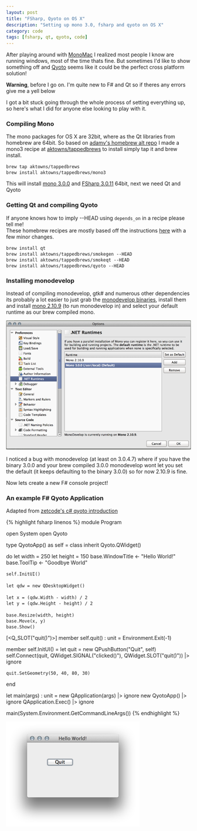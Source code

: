 ```yaml
---
layout: post
title: "FSharp, Qyoto on OS X"
description: "Setting up mono 3.0, fsharp and qyoto on OS X"
category: code
tags: [fsharp, qt, qyoto, code]
--- 
```

After playing around with [MonoMac](http://www.mono-project.com/MonoMac) I realized most people I know are running windows, most of the time thats fine. But sometimes I'd like to show something off and [Qyoto](http://techbase.kde.org/Development/Languages/Qyoto) seems like it could be the perfect cross platform solution!   

__Warning__, before I go on. I'm quite new to F# and Qt so if theres any errors give me a yell below  

I got a bit stuck going through the whole process of setting everything up, so here's what I did for anyone else looking to play with it.

### Compiling Mono
The mono packages for OS X are 32bit, where as the Qt libraries from homebrew are 64bit.
So based on [adamv's homebrew alt repo](https://github.com/adamv/homebrew-alt) I made a mono3 recipe at [aktowns/tappedbrews](https://github.com/aktowns/tappedbrews) 
to install simply tap it and brew install.

    brew tap aktowns/tappedbrews
    brew install aktowns/tappedbrews/mono3

This will install [mono 3.0.0](http://tirania.org/blog/archive/2012/Oct-22.html) and [FSharp 3.0.11](https://github.com/fsharp/fsharp/tree/3.0.11) 64bit, next we need Qt and Qyoto

### Getting Qt and compiling Qyoto
If anyone knows how to imply --HEAD using `depends_on` in a recipe please tell me!   
These homebrew recipes are mostly based off the instructions [here](http://vivekgani.com/blog/2012/09/17/setting-up-qyoto-on-osx-lion/) with a few minor changes.

    brew install qt
    brew install aktowns/tappedbrews/smokegen --HEAD
    brew install aktowns/tappedbrews/smokeqt --HEAD
    brew install aktowns/tappedbrews/qyoto --HEAD

### Installing monodevelop
Instead of compiling monodevelop, gtk# and numerous other dependencies its probably a lot easier to just grab the [monodevelop binaries](http://download.xamarin.com/monodevelop/Mac/MonoDevelop-3.0.4.7.dmg), install them and install [mono 2.10.9](http://download.mono-project.com/archive/2.10.9/macos-10-x86/11/MonoFramework-MRE-2.10.9_11.macos10.xamarin.x86.dmg) (to run monodevelop in) and select your default runtime as our brew compiled mono.    

![monodevelop](/images/monodevelop.png)

I noticed a bug with monodevelop (at least on 3.0.4.7) where if you have the binary 3.0.0 and your brew compiled 3.0.0 monodevelop wont let you set the default (it keeps defaulting to the binary 3.0.0) so for now 2.10.9 is fine.


Now lets create a new F# console project!   

### An example F# Qyoto Application
Adapted from [zetcode's c# qyoto introduction](http://zetcode.com/gui/csharpqyoto/introduction/)

{% highlight fsharp linenos %}
module Program

open System
open Qyoto

type QyotoApp() as self = class
  inherit Qyoto.QWidget()
  
  do
    let width = 250
    let height = 150
    base.WindowTitle <- "Hello World!"
    base.ToolTip <- "Goodbye World"
    
    self.InitUI()
    
    let qdw = new QDesktopWidget()
    
    let x = (qdw.Width - width) / 2
    let y = (qdw.Height - height) / 2
    
    base.Resize(width, height)
    base.Move(x, y)
    base.Show()
  
  [<Q_SLOT("quit()")>]
  member self.quit() : unit = Environment.Exit(-1)
    
  member self.InitUI() =
    let quit = new QPushButton("Quit", self)    
    self.Connect(quit, QWidget.SIGNAL("clicked()"), QWidget.SLOT("quit()")) |> ignore
   
    quit.SetGeometry(50, 40, 80, 30)
end
  
let main(args) : unit =
    new QApplication(args) |> ignore
    new QyotoApp() |> ignore
    QApplication.Exec() |> ignore

main(System.Environment.GetCommandLineArgs())
{% endhighlight %}

![hello world](/images/helloworld.png)
